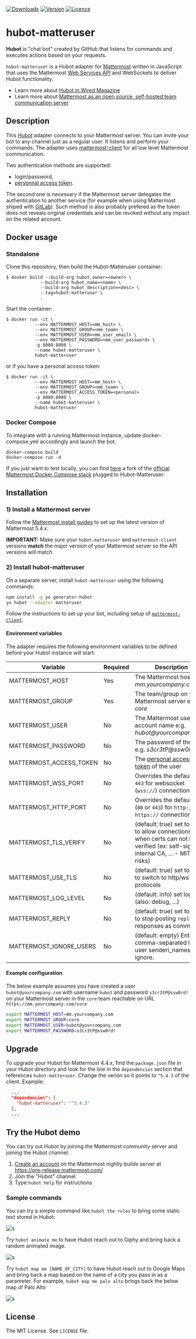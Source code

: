[![Downloads](https://img.shields.io/npm/dm/hubot-matteruser.svg)](https://www.npmjs.com/package/hubot-matteruser)
[![Version](https://img.shields.io/npm/v/hubot-matteruser.svg)](https://github.com/loafoe/hubot-matteruser/releases)
[![Licence](https://img.shields.io/npm/l/express.svg)](https://github.com/loafoe/hubot-matteruser/blob/master/LICENSE)

# hubot-matteruser

**Hubot** is "chat bot" created by GitHub that listens for commands and executes actions based on your requests. 

`hubot-matteruser` is a Hubot adapter for [Mattermost](https://about.mattermost.com/) written in JavaScript that uses the Mattermost [Web Services API](https://api.mattermost.com/) and WebSockets to deliver Hubot functionality. 

- Learn more about [Hubot in Wired Magazine](https://www.wired.com/2015/10/the-most-important-startups-hardest-worker-isnt-a-person/)
- Learn more about [Mattermost as an open source, self-hosted team communication server](https://about.mattermost.com/)

## Description

This [Hubot](https://github.com/github/hubot) adapter connects to your Mattermost server. You can invite your bot to any channel just as a regular user. It listens and perform your commands. The adapter uses [mattermost-client](https://github.com/loafoe/mattermost-client) for all low level Mattermost communication.

Two authentication methods are supported:

* login/password,
* [personnal access token](https://docs.mattermost.com/developer/personal-access-tokens.html).

The second one is necessary if the Mattermost server delegates the authentication to another service (for example when using Mattermost shiped with [GitLab](http://www.gitlab.com)).
Such method is also probably prefered as the token does not reveals original credentials and can be revoked without any impact on the related account.

## Docker usage

### Standalone

Clone this repository, then build the Hubot-Matteruser container:

```
$ docker build --build-arg hubot_owner=<owner> \
             --build-arg hubot_name=<name> \
             --build-arg hubot_description=<desc> \
             --tag=hubot-matteruser \
             .
```

Start the container:

```
$ docker run -it \
           --env MATTERMOST_HOST=<mm_host> \
           --env MATTERMOST_GROUP=<mm_team> \
           --env MATTERMOST_USER=<mm_user_email> \
           --env MATTERMOST_PASSWORD=<mm_user_password> \
           -p 8080:8080 \
           --name hubot-matteruser \
           hubot-matteruser
```

or if you have a personal access token:

```
$ docker run -it \
           --env MATTERMOST_HOST=<mm_host> \
           --env MATTERMOST_GROUP=<mm_team> \
           --env MATTERMOST_ACCESS_TOKEN=<personal>
           -p 8080:8080 \
           --name hubot-matteruser \
           hubot-matteruser
```

### Docker Compose

To integrate with a running Mattermost instance, update docker-compose.yml accordingly and launch the bot:

``` 
docker-compose build
docker-compose run -d
```

If you just want to test locally, you can find [here](https://github.com/banzo/mattermost-docker/tree/feature/hubot-matteruser) a fork of the [official Mattermost Docker Compose stack](https://github.com/mattermost/mattermost-docker) plugged to Hubot-Matteruser: 


## Installation

### 1) Install a Mattermost server

Follow the [Mattermost install guides](https://docs.mattermost.com/guides/administrator.html#install-guides) to set up the latest version of Mattermost 5.4.x.

**IMPORTANT:** Make sure your `hubot-matteruser` and `mattermost-client` versions **match** the major version of your Mattermost server so the API versions will match. 

### 2) Install hubot-matteruser

On a separate server, install `hubot-matteruser` using the following commands: 

  ```sh
npm install -g yo generator-hubot
yo hubot --adapter matteruser
  ```

Follow the instructions to set up your bot, including setup of [`mattermost-client`](https://github.com/loafoe/mattermost-client). 

#### Environment variables

The adapter requires the following environment variables to be defined before your Hubot instance will start:

| Variable | Required | Description |
|----------|----------|-------------|
| MATTERMOST\_HOST | Yes | The Mattermost host e.g. _mm.yourcompany.com_ |
| MATTERMOST\_GROUP | Yes | The team/group on your Mattermost server e.g. _core_ |
| MATTERMOST\_USER | No | The Mattermost user account name e.g. _hubot@yourcompany.com_ |
| MATTERMOST\_PASSWORD | No | The password of the user e.g. _s3cr3tP@ssw0rd!_ |
| MATTERMOST\_ACCESS\_TOKEN | No | The [personal access token](https://docs.mattermost.com/developer/personal-access-tokens.html) of the user |
| MATTERMOST\_WSS\_PORT | No | Overrides the default port `443` for  websocket (`wss://`) connections |
| MATTERMOST\_HTTP\_PORT | No | Overrides the default port (`80` or `443`) for `http://` or `https://` connections |
| MATTERMOST\_TLS\_VERIFY | No | (default: true) set to 'false' to allow connections when certs can not be verified (ex: self-signed, internal CA, ... - MITM risks) |
| MATTERMOST\_USE\_TLS | No | (default: true) set to 'false' to switch to http/ws protocols |
| MATTERMOST\_LOG\_LEVEL | No | (default: info) set log level (also: debug, ...) |
| MATTERMOST\_REPLY | No | (default: true) set to 'false' to stop posting `reply` responses as comments |
| MATTERMOST\_IGNORE\_USERS | No | (default: empty) Enter a comma-separated list of user senderi\_names to ignore. |

#### Example configuration

The below example assumes you have created a user `hubot@yourcompany.com` with username `hubot` and password `s3cr3tP@ssw0rd!` on your Mattermost server in the `core` team reachable on URL `https://mm.yourcompany.com/core`

  ```sh
export MATTERMOST_HOST=mm.yourcompany.com 
export MATTERMOST_GROUP=core
export MATTERMOST_USER=hubot@yourcompany.com
export MATTERMOST_PASSWORD=s3cr3tP@ssw0rd!
  ```

## Upgrade

To upgrade your Hubot for Mattermost 4.4.x, find the `package.json` file in your Hubot directory and look for the line in the `dependencies` section that references `hubot-matteruser`. Change the verion so it points to `^5.4.3` of the client. Example:

  ```json
    ...
    "dependencies": {
      "hubot-matteruser": "^5.4.3"
    },
    ...
  ```

## Try the Hubot demo

You can try out Hubot by joining the Mattermost community server and joining the Hubot channel: 

1. [Create an account](https://pre-release.mattermost.com/signup_user_complete/?id=f1924a8db44ff3bb41c96424cdc20676) on the Mattermost nightly builds server at https://pre-release.mattermost.com/
2. Join the "Hubot" channel
3. Type `hubot help` for instructions

### Sample commands

You can try a simple command like `hubot the rules` to bring some static text stored in Hubot: 

![s](https://cloud.githubusercontent.com/assets/177788/20645776/b25da69a-b41c-11e6-81d2-a40d76947e60.png)

Try `hubot animate me` to have Hubot reach out to Giphy and bring back a random animated image.

![s](https://cloud.githubusercontent.com/assets/177788/20645764/88c267a8-b41c-11e6-96c9-529c3ca844f3.png)

Try `hubot map me [NAME_OF_CITY]` to have Hubot reach out to Google Maps and bring back a map based on the name of a city you pass in as a parameter. For example, `hubot map me palo alto` brings back the below map of Palo Alto

![s](https://cloud.githubusercontent.com/assets/177788/20645769/9d58a786-b41c-11e6-90b1-6a9e7ab19172.png)


## License

The MIT License. See `LICENSE` file.

